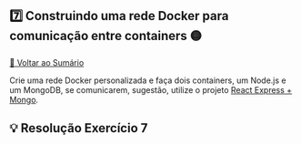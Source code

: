 ## 7️⃣ Construindo uma rede Docker para comunicação entre containers 🟡

[🔼 Voltar ao Sumário](https://github.com/andrrade/Docker-Exercises-CompassUOL?tab=readme-ov-file#sum%C3%A1rio-)

Crie uma rede Docker personalizada e faça dois containers, um Node.js e um 
MongoDB, se comunicarem, sugestão, utilize o projeto [React Express + Mongo](https://github.com/docker/awesome-compose/tree/master/react-express-mongodb).

## 💡 Resolução Exercício 7